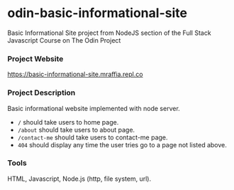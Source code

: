 # odin-basic-informational-site
Basic Informational Site project from NodeJS section of the Full Stack Javascript Course on The Odin Project

### Project Website
https://basic-informational-site.mraffia.repl.co

### Project Description
Basic informational website implemented with node server.
- `/` should take users to home page.
- `/about` should take users to about page.
- `/contact-me` should take users to contact-me page.
- `404` should display any time the user tries go to a page not listed above.

### Tools
HTML, Javascript, Node.js (http, file system, url).
